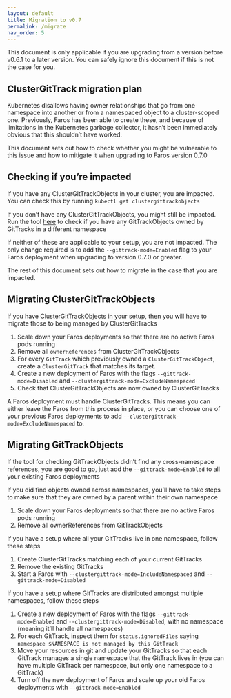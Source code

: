 ```yaml
---
layout: default
title: Migration to v0.7
permalink: /migrate
nav_order: 5
---
```


This document is only applicable if you are upgrading from a version before
v0.6.1 to a later version. You can safely ignore this document if this is
not the case for you.


## ClusterGitTrack migration plan

Kubernetes disallows having owner relationships that go from one namespace
into another or from a namespaced object to a cluster-scoped one. Previously,
Faros has been able to create these, and because of limitations in the
Kubernetes garbage collector, it hasn’t been immediately obvious that this
shouldn’t have worked.

This document sets out how to check whether you might be vulnerable to this
issue and how to mitigate it when upgrading to Faros version 0.7.0

## Checking if you’re impacted

If you have any ClusterGitTrackObjects in your cluster, you are impacted. You
can check this by running `kubectl get clustergittrackobjects`

If you don’t have any ClusterGitTrackObjects,
you might still be impacted. Run the tool
[here](https://github.com/pusher/faros/blob/master/hack/namespacecheck/namespacechecker.go)
to check if you have any GitTrackObjects owned by GitTracks in a different
namespace

If neither of these are applicable to your setup, you are not impacted. The
only change required is to add the `--gittrack-mode=Enabled` flag to your
Faros deployment when upgrading to version 0.7.0 or greater.

The rest of this document sets out how to migrate in the case that you
are impacted.

## Migrating ClusterGitTrackObjects

If you have ClusterGitTrackObjects in your setup, then you will have to
migrate those to being managed by ClusterGitTracks

1. Scale down your Faros deployments so that there are no active Faros pods
 running
2. Remove all `ownerReferences` from ClusterGitTrackObjects
3. For every `GitTrack` which previously owned a `ClusterGitTrackObject`,
create a `ClusterGitTrack` that matches its target.
4. Create a new deployment of Faros with the flags `--gittrack-mode=Disabled`
and `--clustergittrack-mode=ExcludeNamespaced`
5. Check that ClusterGitTrackObjects are now owned by ClusterGitTracks

A Faros deployment must handle ClusterGitTracks. This means you can either
leave the Faros from this process in place, or you can choose one of your
previous Faros deployments to add `--clustergittrack-mode=ExcludeNamespaced`
to.

## Migrating GitTrackObjects

If the tool for checking GitTrackObjects didn’t find any cross-namespace
references, you are good to go, just add the `--gittrack-mode=Enabled`
to all your existing Faros deployments

If you did find objects owned across namespaces, you’ll have to take steps
to make sure that they are owned by a parent within their own namespace

1. Scale down your Faros deployments so that there are no active Faros pods
running
2. Remove all ownerReferences from GitTrackObjects

If you have a setup where all your GitTracks live in one namespace, follow
these steps

1. Create ClusterGitTracks matching each of your current GitTracks
2. Remove the existing GitTracks
3. Start a Faros with `--clustergittrack-mode=IncludeNamespaced` and
`--gittrack-mode=Disabled`

If you have a setup where GitTracks are distributed amongst multiple
namespaces, follow these steps

1. Create a new deployment of Faros with the flags `--gittrack-mode=Enabled`
and `--clustergittrack-mode=Disabled`, with no namespace (meaning it’ll
handle all namespaces)
2. For each GitTrack, inspect them for `status.ignoredFiles` saying `namespace
$NAMESPACE is not managed by this GitTrack`
3. Move your resources in git and update your GitTracks so that each GitTrack
manages a single namespace that the GitTrack lives in (you can have multiple
GitTrack per namespace, but only one namespace to a GitTrack)
4. Turn off the new deployment of Faros and scale up your old Faros deployments
with `--gittrack-mode=Enabled`


